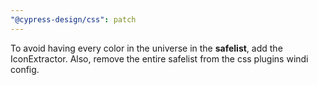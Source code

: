 ```yaml
---
"@cypress-design/css": patch
---
```


To avoid having every color in the universe in the **safelist**, add the IconExtractor.
Also, remove the entire safelist from the css plugins windi config.
